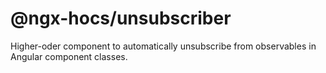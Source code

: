 # @ngx-hocs/unsubscriber

Higher-oder component to automatically unsubscribe from observables in Angular component classes.
